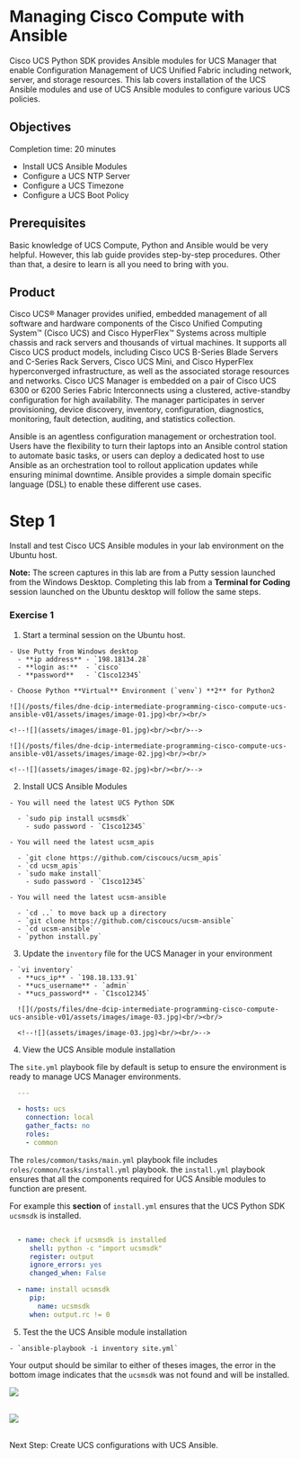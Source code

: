 # Managing Cisco Compute with Ansible

Cisco UCS Python SDK provides Ansible modules for UCS Manager that enable Configuration Management of UCS Unified Fabric including network, server, and storage resources. This lab covers installation of the UCS Ansible modules and use of UCS Ansible modules to configure various UCS policies.

## Objectives

Completion time: 20 minutes

  - Install UCS Ansible Modules
  - Configure a UCS NTP Server
  - Configure a UCS Timezone
  - Configure a UCS Boot Policy

## Prerequisites

Basic knowledge of UCS Compute, Python and Ansible would be very helpful. However, this lab guide provides step-by-step procedures. Other than that, a desire to learn is all you need to bring with you.

## Product

Cisco UCS® Manager provides unified, embedded management of all software and hardware components of the Cisco Unified Computing System™ (Cisco UCS) and Cisco HyperFlex™ Systems across multiple chassis and rack servers and thousands of virtual machines. It supports all Cisco UCS product models, including Cisco UCS B-Series Blade Servers and C-Series Rack Servers, Cisco UCS Mini, and Cisco HyperFlex hyperconverged infrastructure, as well as the associated storage resources and networks. Cisco UCS Manager is embedded on a pair of Cisco UCS 6300 or 6200 Series Fabric Interconnects using a clustered, active-standby configuration for high availability. The manager participates in server provisioning, device discovery, inventory, configuration, diagnostics, monitoring, fault detection, auditing, and statistics collection.

 Ansible is an agentless configuration management or orchestration tool. Users have the flexibility to turn their laptops into an Ansible control station to automate basic tasks, or users can deploy a dedicated host to use Ansible as an orchestration tool to rollout application updates while ensuring minimal downtime. Ansible provides a simple domain specific language (DSL) to enable these different use cases.

# Step 1

Install and test Cisco UCS Ansible modules in your lab environment on the Ubuntu host.


**Note:** The screen captures in this lab are from a Putty session launched from the Windows Desktop. Completing this lab from a **Terminal for Coding** session launched on the Ubuntu desktop will follow the same steps.

### Exercise 1

  1. Start a terminal session on the Ubuntu host.

    - Use Putty from Windows desktop
      - **ip address** - `198.18134.28`
      - **login as:**  - `cisco`
      - **password**   - `C1sco12345`

    - Choose Python **Virtual** Environment (`venv`) **2** for Python2

    ![](/posts/files/dne-dcip-intermediate-programming-cisco-compute-ucs-ansible-v01/assets/images/image-01.jpg)<br/><br/>

    <!--![](assets/images/image-01.jpg)<br/><br/>-->

    ![](/posts/files/dne-dcip-intermediate-programming-cisco-compute-ucs-ansible-v01/assets/images/image-02.jpg)<br/><br/>

    <!--![](assets/images/image-02.jpg)<br/><br/>-->

  2. Install UCS Ansible Modules

    - You will need the latest UCS Python SDK

      - `sudo pip install ucsmsdk`
        - sudo password - `C1sco12345`

    - You will need the latest ucsm_apis

      - `git clone https://github.com/ciscoucs/ucsm_apis`
      - `cd ucsm_apis`
      - `sudo make install`
        - sudo password - `C1sco12345`

    - You will need the latest ucsm-ansible

      - `cd ..` to move back up a directory
      - `git clone https://github.com/ciscoucs/ucsm-ansible`
      - `cd ucsm-ansible`
      - `python install.py`

  3. Update the `inventory` file for the UCS Manager in your environment

    - `vi inventory`
      - **ucs_ip** - `198.18.133.91`
      - **ucs_username** - `admin`
      - **ucs_password** - `C1sco12345`

      ![](/posts/files/dne-dcip-intermediate-programming-cisco-compute-ucs-ansible-v01/assets/images/image-03.jpg)<br/><br/>

      <!--![](assets/images/image-03.jpg)<br/><br/>-->

  4. View the UCS Ansible module installation

  The `site.yml` playbook file by default is setup to ensure the environment is ready to manage UCS Manager environments.

  ```yaml
    ---

    - hosts: ucs
      connection: local
      gather_facts: no
      roles:
      - common
  ```

  The `roles/common/tasks/main.yml` playbook file includes `roles/common/tasks/install.yml` playbook. the `install.yml` playbook ensures that all the components required for UCS Ansible modules to function are present.

  For example this **section** of `install.yml` ensures that the UCS Python SDK `ucsmsdk` is installed.

  ```yaml

    - name: check if ucsmsdk is installed
       shell: python -c "import ucsmsdk"
       register: output
       ignore_errors: yes
       changed_when: False

    - name: install ucsmsdk
       pip:
         name: ucsmsdk
       when: output.rc != 0
  ```

  5. Test the the UCS Ansible module installation

    - `ansible-playbook -i inventory site.yml`

  Your output should be similar to either of theses images, the error in the bottom image indicates that the `ucsmsdk` was not found and will be installed.

  ![](/posts/files/dne-dcip-intermediate-programming-cisco-compute-ucs-ansible-v01/assets/images/image-04.jpg)<br/><br/>

  <!--![](assets/images/image-04.jpg)<br/><br/>-->

  ![](/posts/files/dne-dcip-intermediate-programming-cisco-compute-ucs-ansible-v01/assets/images/image-05.jpg)<br/><br/>

  <!--![](assets/images/image-05.jpg)<br/><br/>-->

Next Step: Create UCS configurations with UCS Ansible.

